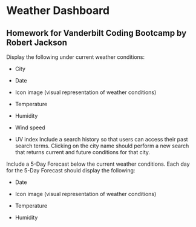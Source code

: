 # Weather Dashboard
 ## Homework for Vanderbilt Coding Bootcamp by Robert Jackson
Display the following under current weather conditions:


* City


* Date


* Icon image (visual representation of weather conditions)


* Temperature


* Humidity


* Wind speed


* UV index
Include a search history so that users can access their past search terms. Clicking on the city name should perform a new search that returns current and future conditions for that city.


Include a 5-Day Forecast below the current weather conditions. Each day for the 5-Day Forecast should display the following:


* Date


* Icon image (visual representation of weather conditions)


* Temperature


* Humidity

